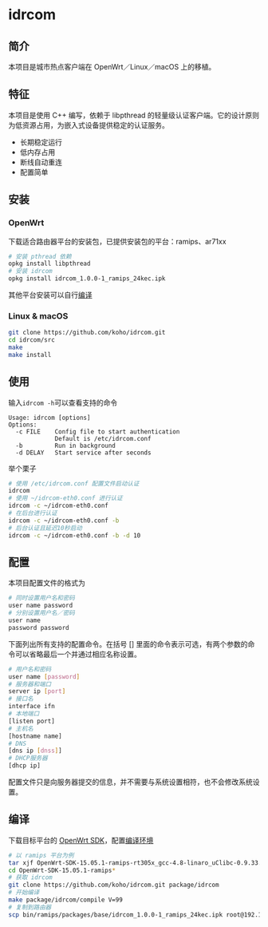 # idrcom

## 简介

本项目是城市热点客户端在 OpenWrt／Linux／macOS 上的移植。

## 特征

本项目是使用 C++ 编写，依赖于 libpthread 的轻量级认证客户端。它的设计原则为低资源占用，为嵌入式设备提供稳定的认证服务。

- 长期稳定运行
- 低内存占用
- 断线自动重连
- 配置简单

## 安装

### OpenWrt

下载适合路由器平台的安装包，已提供安装包的平台：ramips、ar71xx

   ```bash
   # 安装 pthread 依赖
   opkg install libpthread
   # 安装 idrcom
   opkg install idrcom_1.0.0-1_ramips_24kec.ipk
   ```

其他平台安装可以自行[编译](#编译)

### Linux & macOS

   ```bash
   git clone https://github.com/koho/idrcom.git
   cd idrcom/src
   make
   make install
   ```

## 使用

输入`idrcom -h`可以查看支持的命令

   ```
   Usage: idrcom [options]
   Options:
     -c FILE    Config file to start authentication
                Default is /etc/idrcom.conf
     -b         Run in background
     -d DELAY   Start service after seconds
   ```

举个栗子

   ```bash
   # 使用 /etc/idrcom.conf 配置文件启动认证
   idrcom
   # 使用 ~/idrcom-eth0.conf 进行认证
   idrcom -c ~/idrcom-eth0.conf
   # 在后台进行认证
   idrcom -c ~/idrcom-eth0.conf -b
   # 后台认证且延迟10秒启动
   idrcom -c ~/idrcom-eth0.conf -b -d 10
   ```

## 配置

本项目配置文件的格式为

   ```bash
   # 同时设置用户名和密码
   user name password
   # 分别设置用户名／密码
   user name
   password password
   ```
下面列出所有支持的配置命令。在括号 [] 里面的命令表示可选，有两个参数的命令可以省略最后一个并通过相应名称设置。

   ```bash
   # 用户名和密码
   user name [password]
   # 服务器和端口
   server ip [port]
   # 接口名
   interface ifn
   # 本地端口
   [listen port]
   # 主机名
   [hostname name]
   # DNS
   [dns ip [dnss]]
   # DHCP服务器
   [dhcp ip]
   ```

配置文件只是向服务器提交的信息，并不需要与系统设置相符，也不会修改系统设置。

## 编译

下载目标平台的 [OpenWrt SDK](https://downloads.openwrt.org/)，配置[编译环境](https://openwrt.org/docs/guide-developer/obtain.firmware.sdk)

   ```bash
   # 以 ramips 平台为例
   tar xjf OpenWrt-SDK-15.05.1-ramips-rt305x_gcc-4.8-linaro_uClibc-0.9.33.2.Linux-x86_64.tar.bz2
   cd OpenWrt-SDK-15.05.1-ramips*
   # 获取 idrcom
   git clone https://github.com/koho/idrcom.git package/idrcom
   # 开始编译
   make package/idrcom/compile V=99
   # 复制到路由器
   scp bin/ramips/packages/base/idrcom_1.0.0-1_ramips_24kec.ipk root@192.168.1.1:/tmp
   ```
